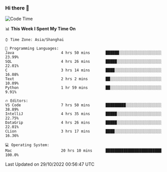 ### Hi there 👋


<!--START_SECTION:waka-->
![Code Time](http://img.shields.io/badge/Code%20Time-848%20hrs%2047%20mins-blue)

📊 **This Week I Spent My Time On** 

```text
⌚︎ Time Zone: Asia/Shanghai

💬 Programming Languages: 
Java                     4 hrs 50 mins       ██████░░░░░░░░░░░░░░░░░░░   23.99% 
SQL                      4 hrs 26 mins       █████░░░░░░░░░░░░░░░░░░░░   22.01% 
C                        3 hrs 14 mins       ████░░░░░░░░░░░░░░░░░░░░░   16.08% 
Text                     2 hrs 2 mins        ██░░░░░░░░░░░░░░░░░░░░░░░   10.09% 
Python                   1 hr 59 mins        ██░░░░░░░░░░░░░░░░░░░░░░░   9.91%

🔥 Editors: 
VS Code                  7 hrs 50 mins       █████████░░░░░░░░░░░░░░░░   38.89% 
IntelliJ                 4 hrs 35 mins       █████░░░░░░░░░░░░░░░░░░░░   22.75% 
DataGrip                 4 hrs 26 mins       █████░░░░░░░░░░░░░░░░░░░░   22.01% 
CLion                    3 hrs 17 mins       ████░░░░░░░░░░░░░░░░░░░░░   16.36%

💻 Operating System: 
Mac                      20 hrs 10 mins      █████████████████████████   100.0%

```


 Last Updated on 29/10/2022 00:56:47 UTC
<!--END_SECTION:waka-->

<!--
**SillyPasty/SillyPasty** is a ✨ _special_ ✨ repository because its `README.md` (this file) appears on your GitHub profile.

Here are some ideas to get you started:

- 🔭 I’m currently working on ...
- 🌱 I’m currently learning ...
- 👯 I’m looking to collaborate on ...
- 🤔 I’m looking for help with ...
- 💬 Ask me about ...
- 📫 How to reach me: ...
- 😄 Pronouns: ...
- ⚡ Fun fact: ...
-->


